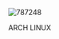 ![787248](https://github.com/sahilsongire/arch/assets/142686722/b34b4387-745c-49a5-a9f8-04cdf146bcf7)

ARCH LINUX
